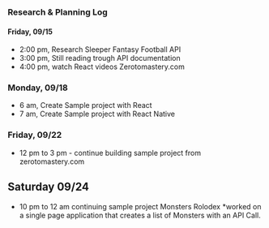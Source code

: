 ### Research & Planning Log

#### Friday, 09/15

- 2:00 pm, Research Sleeper Fantasy Football API
- 3:00 pm, Still reading trough API documentation
- 4:00 pm, watch React videos Zerotomastery.com

### Monday, 09/18

- 6 am, Create Sample project with React
- 7 am, Create Sample project with React Native

### Friday, 09/22

- 12 pm to 3 pm - continue building sample project from zerotomastery.com

## Saturday 09/24

- 10 pm to 12 am continuing sample project Monsters Rolodex
  \*worked on a single page application that creates a list of Monsters with an API Call.
